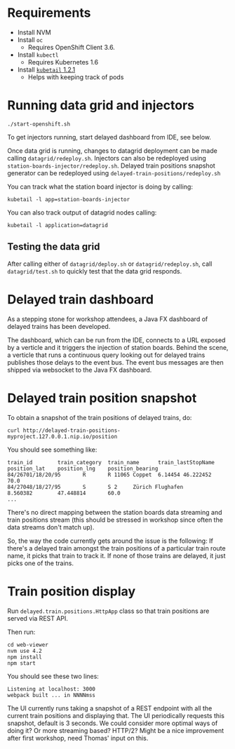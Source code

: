 # Requirements

* Install NVM
* Install `oc`
  * Requires OpenShift Client 3.6.
* Install `kubectl`
  * Requires Kubernetes 1.6
* Install [`kubetail` 1.2.1](https://github.com/johanhaleby/kubetail/tree/1.2.1)
  * Helps with keeping track of pods


# Running data grid and injectors 

    ./start-openshift.sh

To get injectors running, start delayed dashboard from IDE, see below.

Once data grid is running, changes to datagrid deployment can be made calling `datagrid/redeploy.sh`.
Injectors can also be redeployed using `station-boards-injector/redeploy.sh`.
Delayed train positions snapshot generator can be redeployed using `delayed-train-positions/redeploy.sh` 

You can track what the station board injector is doing by calling:

    kubetail -l app=station-boards-injector

You can also track output of datagrid nodes calling:

    kubetail -l application=datagrid


## Testing the data grid

After calling either of `datagrid/deploy.sh` or `datagrid/redeploy.sh`, call `datagrid/test.sh` to quickly test that the data grid responds. 


# Delayed train dashboard

As a stepping stone for workshop attendees, a Java FX dashboard of delayed trains has been developed.

The dashboard, which can be run from the IDE, connects to a URL exposed by a verticle and it triggers the injection of station boards.
Behind the scene, a verticle that runs a continuous query looking out for delayed trains publishes those delays to the event bus.
The event bus messages are then shipped via websocket to the Java FX dashboard.


# Delayed train position snapshot

To obtain a snapshot of the train positions of delayed trains, do:

    curl http://delayed-train-positions-myproject.127.0.0.1.nip.io/position
    
You should see something like:

    train_id        train_category  train_name      train_lastStopName      position_lat    position_lng    position_bearing
    84/26701/18/20/95       R       R 11065 Coppet  6.14454 46.222452       70.0
    84/27048/18/27/95       S       S 2     Zürich Flughafen        8.560382        47.448814       60.0
    ...

There's no direct mapping between the station boards data streaming and train positions stream
(this should be stressed in workshop since often the data streams don't match up).

So, the way the code currently gets around the issue is the following:
If there's a delayed train amongst the train positions of a particular train route name, it picks that train to track it.
If none of those trains are delayed, it just picks one of the trains.


# Train position display

Run `delayed.train.positions.HttpApp` class so that train positions are served via REST API.

Then run:

    cd web-viewer
    nvm use 4.2
    npm install
    npm start

You should see these two lines:

    Listening at localhost: 3000
    webpack built ... in NNNNmss

The UI currently runs taking a snapshot of a REST endpoint with all the current train positions and displaying that.
The UI periodically requests this snapshot, default is 3 seconds.
We could consider more optimal ways of doing it? Or more streaming based? HTTP/2?
Might be a nice improvement after first workshop, need Thomas' input on this.
